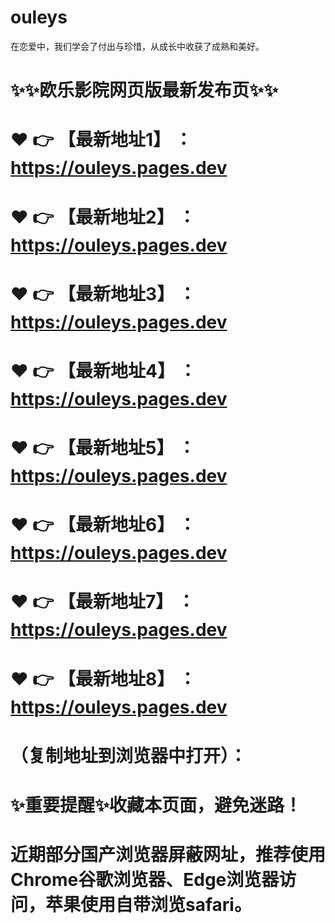 # ouleys
在恋爱中，我们学会了付出与珍惜，从成长中收获了成熟和美好。

# ✨✨欧乐影院网页版最新发布页✨✨
# ❤️ 👉 【最新地址1】 ：https://ouleys.pages.dev
# ❤️ 👉 【最新地址2】 ：https://ouleys.pages.dev
# ❤️ 👉 【最新地址3】 ：https://ouleys.pages.dev
# ❤️ 👉 【最新地址4】 ：https://ouleys.pages.dev
# ❤️ 👉 【最新地址5】 ：https://ouleys.pages.dev
# ❤️ 👉 【最新地址6】 ：https://ouleys.pages.dev
# ❤️ 👉 【最新地址7】 ：https://ouleys.pages.dev
# ❤️ 👉 【最新地址8】 ：https://ouleys.pages.dev
# （复制地址到浏览器中打开）：
# ✨重要提醒✨收藏本页面，避免迷路！
# 近期部分国产浏览器屏蔽网址，推荐使用Chrome谷歌浏览器、Edge浏览器访问，苹果使用自带浏览safari。
